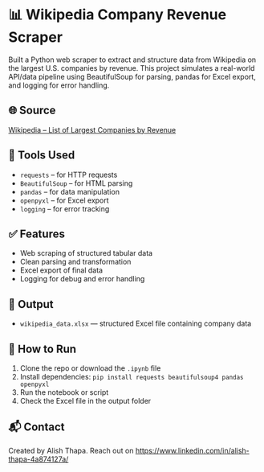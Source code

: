 # 📊 Wikipedia Company Revenue Scraper

Built a Python web scraper to extract and structure data from Wikipedia on the largest U.S. companies by revenue. This project simulates a real-world API/data pipeline using BeautifulSoup for parsing, pandas for Excel export, and logging for error handling.

## 🌐 Source
[Wikipedia – List of Largest Companies by Revenue](https://en.wikipedia.org/wiki/List_of_largest_companies_in_the_United_States_by_revenue)

## 🔧 Tools Used
- `requests` – for HTTP requests
- `BeautifulSoup` – for HTML parsing
- `pandas` – for data manipulation
- `openpyxl` – for Excel export
- `logging` – for error tracking

## ✅ Features
- Web scraping of structured tabular data
- Clean parsing and transformation
- Excel export of final data
- Logging for debug and error handling

## 📁 Output
- `wikipedia_data.xlsx` — structured Excel file containing company data

## 🚀 How to Run
1. Clone the repo or download the `.ipynb` file
2. Install dependencies:  `pip install requests beautifulsoup4 pandas openpyxl`
3. Run the notebook or script
4. Check the Excel file in the output folder

## 📬 Contact
Created by Alish Thapa. Reach out on https://www.linkedin.com/in/alish-thapa-4a874127a/
